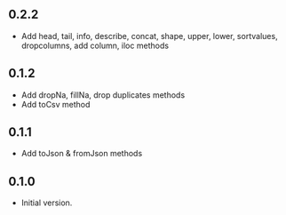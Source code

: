 ## 0.2.2

- Add head, tail, info, describe, concat, shape, upper, lower, sortvalues, dropcolumns, add column, iloc methods 


## 0.1.2

- Add dropNa, fillNa, drop duplicates methods
- Add toCsv method 

## 0.1.1

- Add toJson & fromJson methods

## 0.1.0

- Initial version.
